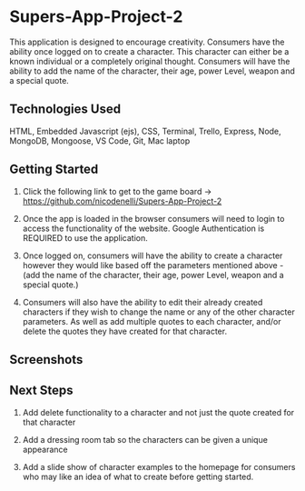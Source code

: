 # Supers-App-Project-2

This application is designed to encourage creativity. Consumers have the ability once logged on to create a character. This character can either be a known individual or a completely original thought. Consumers will have the ability to add the name of the character, their age, power Level, weapon and a special quote.

## Technologies Used 

HTML, Embedded Javascript (ejs), CSS, Terminal, Trello, Express, Node, MongoDB, Mongoose, VS Code, Git, Mac laptop


## Getting Started
1) Click the following link to get to the game board -> https://github.com/nicodenelli/Supers-App-Project-2

2) Once the app is loaded in the browser consumers will need to login to access the functionality of the website. Google Authentication is REQUIRED to use the application.

3) Once logged on, consumers will have the ability to create a character however they would like based off the parameters mentioned above - (add the name of the character, their age, power Level, weapon and a special quote.)

4) Consumers will also have the ability to edit their already created characters if they wish to change the name or any of the other character parameters. As well as add multiple quotes to each character, and/or delete the quotes they have created for that character.

## Screenshots


## Next Steps

1) Add delete functionality to a character and not just the quote created for that character

2) Add a dressing room tab so the characters can be given a unique appearance

3) Add a slide show of character examples to the homepage for consumers who may like an idea of what to create before getting started.
